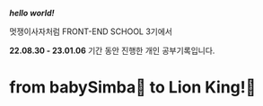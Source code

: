 

**_hello world!_**

멋쟁이사자처럼 FRONT-END SCHOOL 3기에서 

**22.08.30 - 23.01.06** 기간 동안 진행한 개인 공부기록입니다.

# from babySimba🍼 to Lion King!🦁
